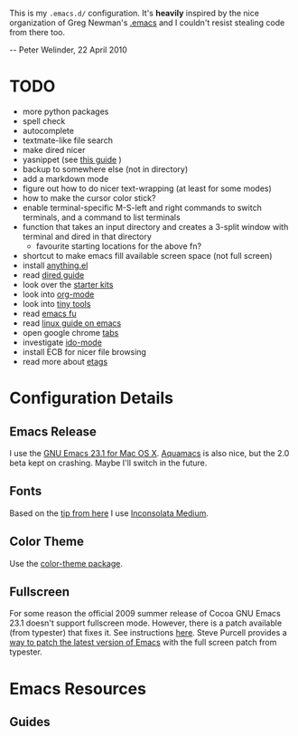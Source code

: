 This is my `.emacs.d/` configuration. It's **heavily** inspired by the nice organization of Greg Newman's [.emacs](http://github.com/gregnewman/20seven-emacs) and I couldn't resist stealing code from there too.

-- Peter Welinder, 22 April 2010

# TODO #
* more python packages
* spell check
* autocomplete
* textmate-like file search
* make dired nicer
* yasnippet (see [this guide](http://dagobart.wordpress.com/2009/04/09/for-purpose-of-reference-textmate-like-code-completion-in-emacs/) )
* backup to somewhere else (not in directory)
* add a markdown mode
* figure out how to do nicer text-wrapping (at least for some modes)
* how to make the cursor color stick?
* enable terminal-specific M-S-left and right commands to switch terminals, and a command to list terminals
* function that takes an input directory and creates a 3-split window with terminal and dired in that directory
  * favourite starting locations for the above fn?
* shortcut to make emacs fill available screen space (not full screen)
* install [anything.el](http://www.20seven.org/journal/2008/11/anything-quicksilver-for-emacs.html)
* read [dired guide](http://www.20seven.org/journal/2008/11/emacs-dired-directory-management.html)
* look over the [starter kits](http://www.20seven.org/journal/2008/12/emacs-starter-kits.html)
* look into [org-mode](http://orgmode.org/)
* look into [tiny tools](https://savannah.nongnu.org/projects/emacs-tiny-tools)
* read [emacs fu](http://emacs-fu.blogspot.com/)
* read [linux guide on emacs](http://www.linuxhelp.net/guides/emacs/)
* open google chrome [tabs](http://rhodesmill.org/brandon/category/emacs/)
* investigate [ido-mode](http://www.cua.dk/ido.html)
* install ECB for nicer file browsing
* read more about [etags](http://blog.printf.net/articles/2007/10/15/productivity-a-year-on)

# Configuration Details #
## Emacs Release ##
I use the [GNU Emacs 23.1 for Mac OS X](http://emacsformacosx.com/). [Aquamacs](http://aquamacs.org/) is also nice, but the 2.0 beta kept on crashing. Maybe I'll switch in the future.

## Fonts ##
Based on the [tip from here](http://www.20seven.org/journal/2008/11/distraction-free-programming-with-gnu-emacs.html#comment-25058) I use [Inconsolata Medium](http://www.fontsquirrel.com/fonts/Inconsolata).

## Color Theme ##
Use the [color-theme package](http://www.nongnu.org/color-theme/). 

## Fullscreen ##
For some reason the official 2009 summer release of Cocoa GNU Emacs 23.1 doesn't support fullscreen mode. However, there is a patch available (from typester) that fixes it. See instructions [here](http://www.stratospark.com/blog/2010/fullscreen_emacs_on_osx.html). Steve Purcell provides a [way to patch the latest version of Emacs](http://www.sanityinc.com/full-screen-support-for-cocoa-emacs-on-osx) with the full screen patch from typester.

# Emacs Resources #

## Guides ##
